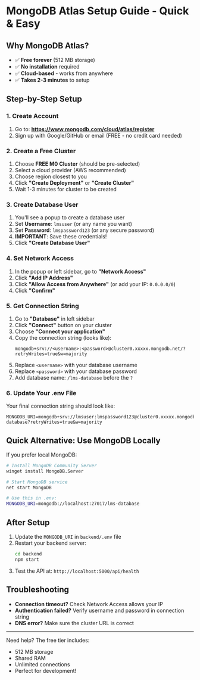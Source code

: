 # MongoDB Atlas Setup Guide - Quick & Easy

## Why MongoDB Atlas?
- ✅ **Free forever** (512 MB storage)
- ✅ **No installation** required
- ✅ **Cloud-based** - works from anywhere
- ✅ **Takes 2-3 minutes** to setup

## Step-by-Step Setup

### 1. Create Account
1. Go to: **https://www.mongodb.com/cloud/atlas/register**
2. Sign up with Google/GitHub or email (FREE - no credit card needed)

### 2. Create a Free Cluster
1. Choose **FREE M0 Cluster** (should be pre-selected)
2. Select a cloud provider (AWS recommended)
3. Choose region closest to you
4. Click **"Create Deployment"** or **"Create Cluster"**
5. Wait 1-3 minutes for cluster to be created

### 3. Create Database User
1. You'll see a popup to create a database user
2. Set **Username**: `lmsuser` (or any name you want)
3. Set **Password**: `lmspassword123` (or any secure password)
4. **IMPORTANT**: Save these credentials!
5. Click **"Create Database User"**

### 4. Set Network Access
1. In the popup or left sidebar, go to **"Network Access"**
2. Click **"Add IP Address"**
3. Click **"Allow Access from Anywhere"** (or add your IP: `0.0.0.0/0`)
4. Click **"Confirm"**

### 5. Get Connection String
1. Go to **"Database"** in left sidebar
2. Click **"Connect"** button on your cluster
3. Choose **"Connect your application"**
4. Copy the connection string (looks like):
   ```
   mongodb+srv://<username>:<password>@cluster0.xxxxx.mongodb.net/?retryWrites=true&w=majority
   ```
5. Replace `<username>` with your database username
6. Replace `<password>` with your database password
7. Add database name: `/lms-database` before the `?`

### 6. Update Your .env File

Your final connection string should look like:
```
MONGODB_URI=mongodb+srv://lmsuser:lmspassword123@cluster0.xxxxx.mongodb.net/lms-database?retryWrites=true&w=majority
```

## Quick Alternative: Use MongoDB Locally

If you prefer local MongoDB:
```bash
# Install MongoDB Community Server
winget install MongoDB.Server

# Start MongoDB service
net start MongoDB

# Use this in .env:
MONGODB_URI=mongodb://localhost:27017/lms-database
```

## After Setup

1. Update the `MONGODB_URI` in `backend/.env` file
2. Restart your backend server:
   ```bash
   cd backend
   npm start
   ```
3. Test the API at: `http://localhost:5000/api/health`

## Troubleshooting

- **Connection timeout?** Check Network Access allows your IP
- **Authentication failed?** Verify username and password in connection string
- **DNS error?** Make sure the cluster URL is correct

---

Need help? The free tier includes:
- 512 MB storage
- Shared RAM
- Unlimited connections
- Perfect for development!

